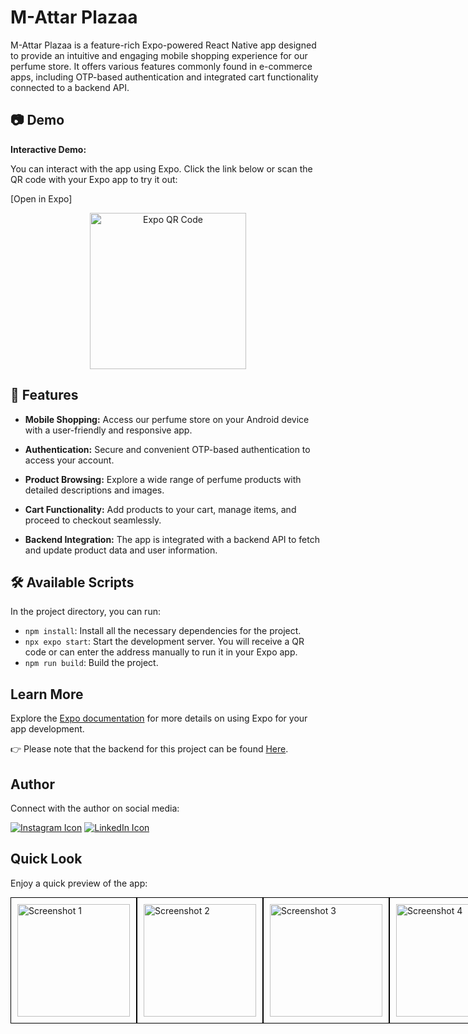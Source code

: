 # M-Attar Plazaa

M-Attar Plazaa is a feature-rich Expo-powered React Native app designed to provide an intuitive and engaging mobile shopping experience for our perfume store. It offers various features commonly found in e-commerce apps, including OTP-based authentication and integrated cart functionality connected to a backend API.
## 📷  Demo

**Interactive Demo:**

You can interact with the app using Expo. Click the link below or scan the QR code with your Expo app to try it out:

[Open in Expo]

<div align="center">
  <img src="https://res.cloudinary.com/attar-shop/image/upload/v1694678487/v1.1.2_hc99xe.png" alt="Expo QR Code" width="250" height="250" />
</div>

## 🚀 Features

- **Mobile Shopping:** Access our perfume store on your Android device with a user-friendly and responsive app.

- **Authentication:** Secure and convenient OTP-based authentication to access your account.

- **Product Browsing:** Explore a wide range of perfume products with detailed descriptions and images.

- **Cart Functionality:** Add products to your cart, manage items, and proceed to checkout seamlessly.

- **Backend Integration:** The app is integrated with a backend API to fetch and update product data and user information.


## 🛠️ Available Scripts

In the project directory, you can run:

- `npm install`: Install all the necessary dependencies for the project.
- `npx expo start`: Start the development server. You will receive a QR code or can enter the address manually to run it in your Expo app.
- `npm run build`: Build the project.

## Learn More

Explore the [Expo documentation](https://docs.expo.dev/) for more details on using Expo for your app development.

👉 Please note that the backend for this project can be found [Here](https://github.com/Myself-Pankaj/PerfumeStore-Backend).

## Author

Connect with the author on social media:

[![Instagram Icon](https://img.icons8.com/color/48/000000/instagram-new.png)](https://www.instagram.com/ifeelpankaj)
[![LinkedIn Icon](https://img.icons8.com/color/48/000000/linkedin.png)](https://www.linkedin.com/in/ifeelpankaj)

## Quick Look

Enjoy a quick preview of the app:

<div style="display: flex; justify-content: space-between; gap: 0px;">
  <img src="https://res.cloudinary.com/attar-shop/image/upload/v1694366974/MyFolder/yxjfiawawralvrhaktsh.jpg" alt="Screenshot 1" width="180" height="auto" style="border: 1px solid #000; padding: 10px;">
  <img src="https://res.cloudinary.com/attar-shop/image/upload/v1694366974/MyFolder/v9xx7svpbxmjkbbkasbt.jpg" alt="Screenshot 2" width="180" height="auto" style="border: 1px solid #000; padding: 10px;">
  <img src="https://res.cloudinary.com/attar-shop/image/upload/v1694366974/MyFolder/rol1yxdjqa7crv7ignpm.jpg" alt="Screenshot 3" width="180" height="auto" style="border: 1px solid #000; padding: 10px;">
  <img src="https://res.cloudinary.com/attar-shop/image/upload/v1694366974/MyFolder/nyusjhuxddrhoyqqbbpo.jpg" alt="Screenshot 4" width="180" height="auto" style="border: 1px solid #000; padding: 10px;">
  <img src="https://res.cloudinary.com/attar-shop/image/upload/v1694366974/MyFolder/eggwn76nvmvgetbopuuf.jpg" alt="Screenshot 5" width="180" height="auto" style="border: 1px solid #000; padding: 10px;">
<div/>
